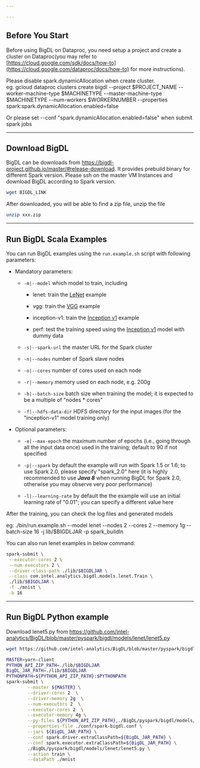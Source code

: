 ```yaml
---

---
```

## **Before You Start**

Before using BigDL on Dataproc, you need setup a project and create a cluster on Dataproc(you may refer to [https://cloud.google.com/sdk/docs/how-to](https://cloud.google.com/dataproc/docs/how-to) for more instructions).  

Please disable spark.dynamicAllocation when create cluster.  
eg. gcloud dataproc clusters create bigdl --project $PROJECT_NAME --worker-machine-type $MACHINETYPE --master-machine-type $MACHINETYPE --num-workers $WORKERNUMBER --properties spark:spark.dynamicAllocation.enabled=false   

 Or please set --conf "spark.dynamicAllocation.enabled=false" when submit spark jobs


---
## **Download BigDL**

BigDL can be downloads from https://bigdl-project.github.io/master/#release-download. It provides prebuild binary for different Spark version. Please ssh on the master VM Instances and download BigDL according to Spark version. 
```bash
wget BIGDL_LINK
```

After downloaded, you will be able to find a zip file, unzip the file
```bash
unzip xxx.zip
```

---
## **Run BigDL Scala Examples**


You can run BigDL examples using the `run.example.sh` script with following parameters:

* Mandatory parameters:
  
    * `-m|--model` which model to train, including
    
        * lenet: train the [LeNet](https://github.com/intel-analytics/BigDL/tree/master/spark/dl/src/main/scala/com/intel/analytics/bigdl/models/lenet) example
    
        * vgg: train the [VGG](https://github.com/intel-analytics/BigDL/tree/master/spark/dl/src/main/scala/com/intel/analytics/bigdl/models/vgg) example

        * inception-v1: train the [Inception v1](https://github.com/intel-analytics/BigDL/tree/master/spark/dl/src/main/scala/com/intel/analytics/bigdl/models/inception) example

        * perf: test the training speed using the [Inception v1](https://github.com/intel-analytics/BigDL/blob/master/spark/dl/src/main/scala/com/intel/analytics/bigdl/models/inception/Inception_v1.scala) model with dummy data

    * `-s|--spark-url` the master URL for the Spark cluster

    * `-n|--nodes` number of Spark slave nodes

    * `-o|--cores` number of cores used on each node

    * `-r|--memory` memory used on each node, e.g. 200g

    * `-b|--batch-size` batch size when training the model; it is expected to be a multiple of "nodes * cores"

    * `-f|--hdfs-data-dir` HDFS directory for the input images (for the "inception-v1" model training only)

* Optional parameters:

    * `-e|--max-epoch` the maximum number of epochs (i.e., going through all the input data once) used in the training; default to 90 if not specified

    * `-p|--spark` by default the example will run with Spark 1.5 or 1.6; to use Spark 2.0, please specify "spark_2.0" here (it is highly recommended to use _**Java 8**_ when running BigDL for Spark 2.0, otherwise you may observe very poor performance)

    * `-l|--learning-rate` by default the the example will use an initial learning rate of "0.01"; you can specify a different value here

After the training, you can check the log files and generated models  

eg: ./bin/run.example.sh --model lenet --nodes 2 --cores 2 --memory 1g --batch-size 16 -j lib/$BIGDLJAR -p spark_buildIn

You can also run lenet examples in below command:   
```bash
spark-submit \
 --executor-cores 2 \
 --num-executors 2 \
 --driver-class-path ./lib/$BIGDLJAR \
 --class com.intel.analytics.bigdl.models.lenet.Train \
 ./lib/$BIGDLJAR \
 -f ./mnist \
 -b 16
```
---
## **Run BigDL Python example**
Download lenet5.py from https://github.com/intel-analytics/BigDL/blob/master/pyspark/bigdl/models/lenet/lenet5.py
```bash 
wget https://github.com/intel-analytics/BigDL/blob/master/pyspark/bigdl/models/lenet/lenet5.py

MASTER=yarn-client
PYTHON_API_ZIP_PATH=./lib/$BIGDLJAR
BigDL_JAR_PATH=./lib/$BIGDLJAR
PYTHONPATH=${PYTHON_API_ZIP_PATH}:$PYTHONPATH
spark-submit \
        --master ${MASTER} \
        --driver-cores 2  \
        --driver-memory 2g  \
        --num-executors 2  \
        --executor-cores 2  \
        --executor-memory 4g \
        --py-files ${PYTHON_API_ZIP_PATH},./BigDL/pyspark/bigdl/models/lenet/lenet5.py  \
        --properties-file ./conf/spark-bigdl.conf \
        --jars ${BigDL_JAR_PATH} \
        --conf spark.driver.extraClassPath=${BigDL_JAR_PATH} \
        --conf spark.executor.extraClassPath=${BigDL_JAR_PATH} \
        ./BigDL/pyspark/bigdl/models/lenet/lenet5.py \
        --action train \
        --dataPath ./mnist
```